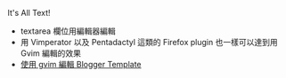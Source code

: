 It's All Text!
* textarea 欄位用編輯器編輯
* 用 Vimperator 以及 Pentadactyl 這類的 Firefox plugin 也一樣可以達到用 Gvim 編輯的效果
* [使用 gvim 編輯 Blogger Template](http://c9s.blogspot.tw/2007/12/gvim-blogger-template.html)
